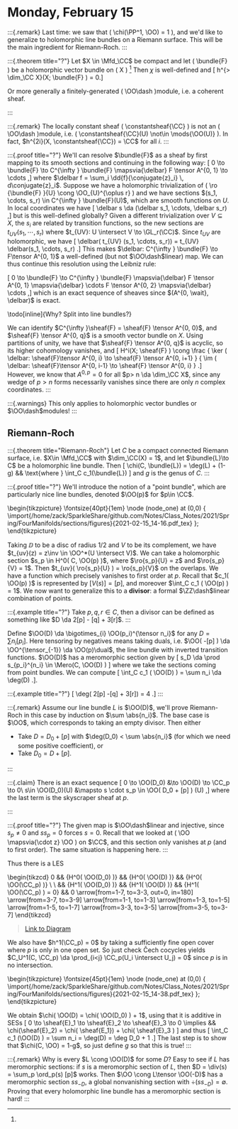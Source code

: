 # Monday, February 15

:::{.remark}
Last time: we saw that \( \chi(\PP^1, \OO) = 1 \), and we'd like to generalize to holomorphic line bundles on a Riemann surface.
This will be the main ingredient for Riemann-Roch.
:::

:::{.theorem title="?"}
Let $X \in \Mfd_\CC$ be compact and let \( \bundle{F} \) be a holomorphic vector bundle on \( X \) 
[^coh_sheaf_general]
Then $\chi$ is well-defined and \[ h^{> \dim_\CC X}(X; \bundle{F} ) = 0.\]

[^coh_sheaf_general]: 
Or more generally a finitely-generated \( \OO\dash \)module, i.e. a coherent sheaf.

:::

:::{.remark}
The locally constant sheaf \( \constantsheaf{\CC} \) is not an \( \OO\dash \)module, i.e. \( \constantsheaf{\CC}(U) \not\in \mods{\OO(U)} \).
In fact, $h^{2i}(X, \constantsheaf{\CC}) = \CC$ for all $i$.
:::

:::{.proof title="?"}
We'll can resolve $\bundle{F}$ as a sheaf by first mapping to its smooth sections and continuing in the following way:
\[
0 \to \bundle{F} \to C^{\infty } \bundle{F} \mapsvia{\delbar} F \tensor A^{0, 1} \to \cdots
,\]
where $\delbar f = \sum_i \dd{f}{\conjugate{z}_i} \, d\conjugate{z}_i$.
Suppose we have a holomorphic trivialization of \( \ro {\bundle{F} }{U} \cong \OO_{U}^{\oplus r} \) and we have sections $(s_1, \cdots, s_r) \in C^{\infty } \bundle{F}(U)$, which are smooth functions on $U$.
In local coordinates we have 
\[
\delbar s \da (\delbar s_1, \cdots, \delbar s_r)
,\] 
but is this well-defined globally?
Given a different trivialization over $V \subseteq X$, the $s_i$ are related by transition functions, so the new sections are $t_{UV}(s_1, \cdots, s_r)$ where $t_{UV}: U \intersect V \to \GL_r(\CC)$.
Since $t_{UV}$ are holomorphic, we have 
\[
\delbar( t_{UV} (s_1, \cdots, s_r)) = t_{UV} \delbar(s_1, \cdots, s_r)
.\]
This makes $\delbar: C^{\infty } \bundle{F} \to F\tensor A^{0, 1}$ a well-defined (but not $\OO\dash$linear) map.
We can thus continue this resolution using the Leibniz rule:

\[
0 \to \bundle{F} \to C^{\infty } \bundle{F} \mapsvia{\delbar} F \tensor A^{0, 1} \mapsvia{\delbar} \cdots F \tensor A^{0, 2} \mapsvia{\delbar} \cdots
,\]
which is an exact sequence of sheaves since $(A^{0, \wait}, \delbar)$ is exact.

\todo[inline]{Why? Split into line bundles?}

We can identify $C^{\infty }\sheaf{F} = \sheaf{F} \tensor A^{0, 0}$, and $\sheaf{F} \tensor A^{0, q}$ is a smooth vector bundle on $X$.
Using partitions of unity, we have that $\sheaf{F} \tensor A^{0, q}$ is acyclic, so its higher cohomology vanishes, and 
\[
H^i(X; \sheaf{F} ) \cong 
\frac
{ \ker ( \delbar: \sheaf{F}\tensor A^{0, i} \to \sheaf{F} \tensor A^{0, i+1} }
{ \im ( \delbar: \sheaf{F}\tensor A^{0, i-1} \to \sheaf{F} \tensor A^{0, i} }
.\]
However, we know that $A^{0, p} = 0$ for all $p> n \da \dim_\CC X$, since any wedge of $p>n$ forms necessarily vanishes since there are only $n$ complex coordinates.
:::

:::{.warnings}
This only applies to holomorphic vector bundles or $\OO\dash$modules!
:::

## Riemann-Roch

:::{.theorem title="Riemann-Roch"}
Let $C$ be a compact connected Riemann surface, i.e. $X\in \Mfd_\CC$ with $\dim_\CC(X) = 1$, and let $\bundle{L}\to C$ be a holomorphic line bundle.
Then
\[
\chi(C, \bundle{L}) = \deg(L) + (1-g) && \text{where } \int_C c_1(\bundle{L})
\]
and $g$ is the genus of $C$.
:::

:::{.proof title="?"}
We'll introduce the notion of a "point bundle", which are particularly nice line bundles, denoted $\OO(p)$ for $p\in \CC$.

\begin{tikzpicture}
\fontsize{40pt}{1em} 
\node (node_one) at (0,0) { \import{/home/zack/SparkleShare/github.com/Notes/Class_Notes/2021/Spring/FourManifolds/sections/figures}{2021-02-15_14-16.pdf_tex} };
\end{tikzpicture}

Taking $\DD$ to be a disc of radius $1/2$ and $V$ to be its complement, we have $t_{uv}(z) = z\inv \in \OO^*(U \intersect V)$.
We can take a holomorphic section $s_p \in H^0( C, \OO(p) )$, where $\ro{s_p}{U} = z$ and $\ro{s_p}{V} = 1$.
Then $t_{uv}( \ro{s_p}{U} ) = \ro{s_p}{V}$ on the overlaps.
We have a function which precisely vanishes to first order at $p$.
Recall that $c_1( \OO(p) )$ is represented by $[ V(s) ] = [p]$, and moreover $\int_C c_1 ( \OO(p) ) = 1$.
We now want to generalize this to a **divisor**: a formal $\ZZ\dash$linear combination of points.


:::{.example title="?"}
Take $p, q,r\in C$, then a divisor can be defined as something like $D \da 2[p] - [q] + 3[r]$.
:::

Define $\OO(D) \da \bigotimes_{i} \OO(p_i)^{\tensor n_i}$ for any $D = \sum n_i [p_i]$.
Here tensoring by negatives means taking duals, i.e. $\OO( -[p] ) \da \OO^{\tensor_{-1}} \da \OO(p)\dual$, the line bundle with inverted transition functions.
$\OO(D)$ has a meromorphic section given by 
\[
s_D \da \prod s_{p_i}^{n_i} \in \Mero(C, \OO(D) )
\]
where we take the sections coming from point bundles.
We can compute \[
\int_C c_1 ( \OO(D) ) = \sum n_i \da \deg(D)
.\].

:::{.example title="?"}
\[
\deg( 2[p] -[q] + 3[r]) = 4
.\]
:::

:::{.remark}
Assume our line bundle $L$ is $\OO(D)$, we'll prove Riemann-Roch in this case by induction on $\sum \abs{n_i}$.
The base case is $\OO$, which corresponds to taking an empty divisor.
Then either

- Take $D = D_0 + [p]$ with $\deg(D_0) < \sum \abs{n_i}$ (for which we need some positive coefficient), or
- Take $D_0 = D + [p]$.


:::

:::{.claim}
There is an exact sequence
\[
0 \to \OO(D_0) &\to \OO(D) \to \CC_p \to 0\\
s\in \OO(D_0)(U) &\mapsto s \cdot s_p \in \OO( D_0 + [p] ) (U)
,\]
where the last term is the skyscraper sheaf at $p$.

:::

:::{.proof title="?"}
The given map is $\OO\dash$linear and injective, since $s_p\neq 0$ and $s s_p=0$ forces $s=0$.
Recall that we looked at \( \OO \mapsvia{\cdot z} \OO \) on $\CC$, and this section only vanishes at $p$ (and to first order).
The same situation is happening here.
:::

Thus there is a LES

\begin{tikzcd}
	0 && {H^0( \OO(D_0) )} && {H^0( \OO(D) )} && {H^0( \OO(\CC_p) )} \\
	\\
	&& {H^1( \OO(D_0) )} && {H^1( \OO(D) )} && {H^1( \OO(\CC_p) ) = 0} && 0
	\arrow[from=1-7, to=3-3, out=0, in=180]
	\arrow[from=3-7, to=3-9]
	\arrow[from=1-1, to=1-3]
	\arrow[from=1-3, to=1-5]
	\arrow[from=1-5, to=1-7]
	\arrow[from=3-3, to=3-5]
	\arrow[from=3-5, to=3-7]
\end{tikzcd}

> [Link to Diagram](https://q.uiver.app/?q=WzAsOCxbMCwwLCIwIl0sWzIsMCwiSF4wKCBcXE9PKERfMCkgKSJdLFs0LDAsIkheMCggXFxPTyhEKSApIl0sWzYsMCwiSF4wKCBcXE9PKFxcQ0NfcCkgKSJdLFsyLDIsIkheMSggXFxPTyhEXzApICkiXSxbNCwyLCJIXjEoIFxcT08oRCkgKSJdLFs2LDIsIkheMSggXFxPTyhcXENDX3ApICkgPSAwIl0sWzgsMiwiMCJdLFszLDRdLFs2LDddLFswLDFdLFsxLDJdLFsyLDNdLFs0LDVdLFs1LDZdXQ==)


We also have $h^1(\CC_p) = 0$ by taking a sufficiently fine open cover where $p$ is only in one open set.
So just check Čech cocycles yields $C_U^1(C, \CC_p) \da \prod_{i<j} \CC_p(U_i \intersect U_j) = 0$ since $p$ is in no intersection.

\begin{tikzpicture}
\fontsize{45pt}{1em} 
\node (node_one) at (0,0) { \import{/home/zack/SparkleShare/github.com/Notes/Class_Notes/2021/Spring/FourManifolds/sections/figures}{2021-02-15_14-38.pdf_tex} };
\end{tikzpicture}

We obtain $\chi( \OO(D) = \chi( \OO(D_0) ) + 1$, using that it is additive in SESs 
\[
0 \to 
\sheaf{E}_1 \to
\sheaf{E}_2 \to
\sheaf{E}_3 \to
0
\implies && 
\chi(\sheaf{E}_2) = \chi( \sheaf{E_1}) + \chi( \sheaf{E}_3 )
\]
and thus
\[
\int_C c_1 (\OO(D) ) = \sum n_i = \deg(D) = \deg D_0 + 1
.\]
The last step is to show that $\chi(C, \OO) = 1-g$, so just define $g$ so that this is true!
:::

:::{.remark}
Why is every $L \cong \OO(D)$ for some $D$?
Easy to see if $L$ has meromorphic sections: if $s$ is a meromorphic section of $L$, then $D = \div(s) = \sum_p \ord_p(s) [p]$ works.
Then $\OO \cong L\tensor \OO(-D)$ has a meromorphic section $s s_{-D}$, a global nonvanishing section with $\div(s s_{-D} ) = \emptyset$.
Proving that every holomorphic line bundle has a meromorphic section is hard!
:::

